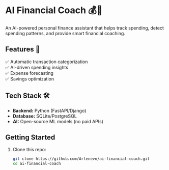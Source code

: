 # AI Financial Coach 💰🤖  
An AI-powered personal finance assistant that helps track spending, detect spending patterns, and provide smart financial coaching.  

## Features 🚀  
✅ Automatic transaction categorization  
✅ AI-driven spending insights  
✅ Expense forecasting  
✅ Savings optimization  

## Tech Stack 🛠  
- **Backend:** Python (FastAPI/Django)  
- **Database:** SQLite/PostgreSQL  
- **AI:** Open-source ML models (no paid APIs)  

## Getting Started  
1. Clone this repo:  
   ```bash
   git clone https://github.com/Arlenevn/ai-financial-coach.git
   cd ai-financial-coach
